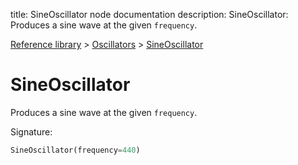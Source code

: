 title: SineOscillator node documentation
description: SineOscillator: Produces a sine wave at the given `frequency`.

[Reference library](../../index.md) > [Oscillators](../index.md) > [SineOscillator](index.md)

# SineOscillator

Produces a sine wave at the given `frequency`.

Signature:
```python
SineOscillator(frequency=440)
```
